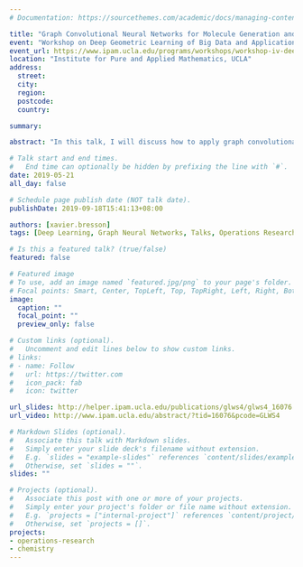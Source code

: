 ```yaml
---
# Documentation: https://sourcethemes.com/academic/docs/managing-content/

title: "Graph Convolutional Neural Networks for Molecule Generation and Travelling Salesman Problem"
event: "Workshop on Deep Geometric Learning of Big Data and Applications"
event_url: https://www.ipam.ucla.edu/programs/workshops/workshop-iv-deep-geometric-learning-of-big-data-and-applications/?tab=overview
location: "Institute for Pure and Applied Mathematics, UCLA"
address:
  street:
  city:
  region:
  postcode:
  country:

summary: 

abstract: "In this talk, I will discuss how to apply graph convolutional neural networks to quantum chemistry and operational research. The same high-level paradigm can be applied to generate new molecules with optimized chemical properties and to solve the Travelling Salesman Problem. The proposed approach consists of two steps. First, a graph ConvNet is used to auto-encode molecules and estimate TSP solutions in one-shot. Second, beam search is applied to the output of neural networks to produce a valid chemical or combinatorial solution. Numerical experiments demonstrate the performances of this learning system."

# Talk start and end times.
#   End time can optionally be hidden by prefixing the line with `#`.
date: 2019-05-21
all_day: false

# Schedule page publish date (NOT talk date).
publishDate: 2019-09-18T15:41:13+08:00

authors: [xavier.bresson]
tags: [Deep Learning, Graph Neural Networks, Talks, Operations Research, Chemistry]

# Is this a featured talk? (true/false)
featured: false

# Featured image
# To use, add an image named `featured.jpg/png` to your page's folder. 
# Focal points: Smart, Center, TopLeft, Top, TopRight, Left, Right, BottomLeft, Bottom, BottomRight.
image:
  caption: ""
  focal_point: ""
  preview_only: false

# Custom links (optional).
#   Uncomment and edit lines below to show custom links.
# links:
# - name: Follow
#   url: https://twitter.com
#   icon_pack: fab
#   icon: twitter

url_slides: http://helper.ipam.ucla.edu/publications/glws4/glws4_16076.pdf
url_video: http://www.ipam.ucla.edu/abstract/?tid=16076&pcode=GLWS4

# Markdown Slides (optional).
#   Associate this talk with Markdown slides.
#   Simply enter your slide deck's filename without extension.
#   E.g. `slides = "example-slides"` references `content/slides/example-slides.md`.
#   Otherwise, set `slides = ""`.
slides: ""

# Projects (optional).
#   Associate this post with one or more of your projects.
#   Simply enter your project's folder or file name without extension.
#   E.g. `projects = ["internal-project"]` references `content/project/deep-learning/index.md`.
#   Otherwise, set `projects = []`.
projects:
- operations-research
- chemistry
---
```

